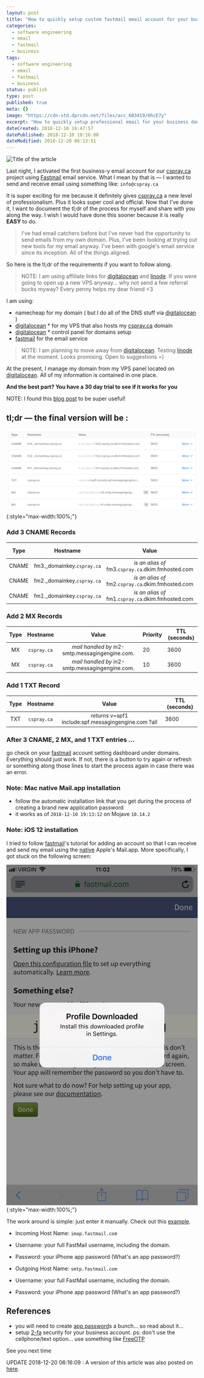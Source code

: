 ```yaml
---
layout: post
title: "How to quickly setup custom fastmail email account for your business domain"
categories:
  - software engineering
  - email
  - fastmail
  - business
tags:
  - software engineering
  - email
  - fastmail
  - business
status: publish
type: post
published: true
meta: {}
image: "https://cdn-std.dprcdn.net/files/acc_603419/0hcE7y"
excerpt: "How to quickly setup professional email for your business domain using fastmail."
dateCreated: 2018-12-10 16:47:57
datePublished: 2018-12-10 19:16:00
dateModified: 2018-12-20 06:13:51
---
```


![Title of the article](https://cdn-std.dprcdn.net/files/acc_603419/0hcE7y)

Last night, I activated the first business-y email account for our [cspray.ca] project using [Fastmail] email service. What I mean by that is &mdash; I wanted to send and receive email using something like: `info@cspray.ca`

It is super exciting for me because it definitely gives [cspray.ca] a new level of professionalism. Plus it looks super cool and official. Now that I've done it, I want to document the tl;dr of the process for myself and share with you along the way. I wish I would have done this sooner because it is really **EASY** to do.

> I've had email catchers before but I've never had the opportunity to send emails from my own domain. Plus, I've been looking at trying out new tools for my email anyway. I've been with google's email service since its inception. All of the things aligned.

So here is the tl;dr of the requirements if you want to follow along.

> NOTE: I am using affiliate links for [digitalocean] and [linode]. If you were going to open up a new VPS anyway... why not send a few referral bucks myway? Every penny helps my dear friend <3

I am using:

- namecheap for my domain ( but I do all of the DNS stuff via [digitalocean] )
- [digitalocean] \* for my VPS that also hosts my [cspray.ca] domain
- [digitalocean] \* control panel for domains setup
- [fastmail] for the email service

> NOTE: I am planning to move away from [digitalocean]. Testing [linode] at the moment. Looks promising. Open to suggestions =)

At the present, I manage my domain from my VPS panel located on [digitalocean]. All of my information is contained in one place.

**And the best part? You have a 30 day trial to see if it works for you**

NOTE: I found this [blog post](https://jamesonzimmer.com/namecheap-fastmail-mx-custom-domain/) to be super useful!

## tl;dr &mdash; the final version will be :

![image of the finished result as seen from the digitalocean dashboard](/assets/images/2018-12-10/cspray-digitalocean-fastmail-tldr.png){:style="max-width:100%;"}

### Add 3 CNAME Records

| Type  |          Hostname           |                       Value                        | TTL (seconds) |
| :---: | :-------------------------: | :------------------------------------------------: | ------------- |
| CNAME | fm3.\_domainkey.`cspray.ca` | _is an alias of_ fm3.`cspray.ca`.dkim.fmhosted.com | 3600          |
| CNAME | fm2.\_domainkey.`cspray.ca` | _is an alias of_ fm2.`cspray.ca`.dkim.fmhosted.com | 3600          |
| CNAME | fm1.\_domainkey.`cspray.ca` | _is an alias of_ fm1.`cspray.ca`.dkim.fmhosted.com | 3600          |

### Add 2 MX Records

| Type |  Hostname   |                      Value                      | Priority | TTL (seconds) |
| :--: | :---------: | :---------------------------------------------: | -------- | ------------- |
|  MX  | `cspray.ca` | _mail handled by_ in2-smtp.messagingengine.com. | 20       | 3600          |
|  MX  | `cspray.ca` | _mail handled by_ in2-smtp.messagingengine.com. | 10       | 3600          |

### Add 1 TXT Record

| Type |  Hostname   |                         Value                         | TTL (seconds) |
| :--: | :---------: | :---------------------------------------------------: | ------------- |
| TXT  | `cspray.ca` | _returns_ v=spf1 include:spf.messagingengine.com ?all | 3600          |

### After 3 CNAME, 2 MX, and 1 TXT entries ...

go check on your [fastmail] account setting dashboard under domains. Everything should just work. If not, there is a button to try again or refresh or something along those lines to start the process again in case there was an error.

### Note: Mac native Mail.app installation

- follow the automatic installation link that you get during the process of creating a brand new application password
- it works as of `2018-12-10 19:13:12` on Mojave `10.14.2`

### Note: iOS 12 installation

I tried to follow [fastmail]'s tutorial for adding an account so that I can receive and send my email using the [native] Apple's Mail.app. More specifically, I got stuck on the following screen:

![image of the place where I got stuck in fastmail's automatic setup for ios 12](/assets/images/2018-12-10/iso12_iphone_sevenplus_fastmail_error.png){:style="max-width:100%;"}

The work around is simple: just enter it manually. Check out this [example].

- Incoming Host Name: `imap.fastmail.com`
- Username: your full FastMail username, including the domain.
- Password: your iPhone app password (What's an app password?)

- Outgoing Host Name: `smtp.fastmail.com`
- Username: your full FastMail username, including the domain.
- Password: your iPhone app password (What's an app password?)

## References

- you will need to create [app password]s a bunch... so read about it...
- setup [2-fa] security for your business account. ps: don't use the cellphone/text option... use something like [FreeOTP]

See you next time

UPDATE 2018-12-20 06:16:09 : A version of this article was also posted on [here](https://www.linkedin.com/pulse/how-quickly-setup-custom-fastmail-email-account-your-business-kluew).

[fastmail]: https://www.fastmail.com
[cspray.ca]: https://cspray.ca
[digitalocean]: https://m.do.co/c/580b8ad4e397
[linode]: https://www.linode.com/?r=eb8fbe18fcae4bb7ac3cf4b65d578ea40d1da5f2
[app password]: https://www.fastmail.com/help/clients/apppassword.html?u=1f694097
[2-fa]: https://www.fastmail.com/help/account/2fa.html?u=1f694097
[freeotp]: https://freeotp.github.io/
[native]: https://www.fastmail.com/help/clients/iphone.html?u=1f694097
[example]: https://www.fastmail.com/help/clients/iphone-manual.html?u=1f694097
